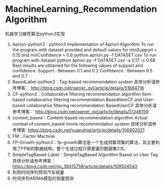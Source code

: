 # MachineLearning_RecommendationAlgorithm
机器学习推荐算法python3实现
1. Apriori-python3：python3 Implementation of Apriori Algorithm
To run the program with dataset provided and default values for minSupport = 0.15 and minConfidence = 0.6
python apriori.py -f DATASET.csv
To run program with dataset
python apriori.py -f DATASET.csv -s 0.17 -c 0.68
Best results are obtained for the following values of support and confidence:
Support : Between 0.1 and 0.2
Confidence : Between 0.5 and 0.7
2. BasedLabel-python3：Tag-based recommendation system
具体分析请参考博客：
http://blog.csdn.net/gamer_gyt/article/details/51684716
3. CF-python3：Collaborative filtering recommendation algorithm
Item-based collaborative filtering recommendation BasedItemCF and 
User-based collaborative filtering recommendation BasedUserCF
具体分析请参考博客：
http://blog.csdn.net/gamer_gyt/article/details/51346159
4. content_based：Content-based recommendation algorithm
Actual combat of content_based movie recommendation system
具体分析请参考博客: https://blog.csdn.net/yuanzhiqj/article/details/106402021
5. FM：Factor Machine
6. FP-Growth-python3：fp-growth算法是一个生成频繁项集的算法，其主要利用了FP树的数据结构，整个生成过程只需要遍历数据集2次。
7. SimpleTagBased-Label：SimpleTagBased Algorithm Based on User Tag
具体分析请参考博客：
https://blog.csdn.net/qq_38415758/article/details/109504543
8. 利用时间序列预测汽车销量
9. 时间序列ARIMA模型的销量预测

